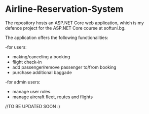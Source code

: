 # Airline-Reservation-System
The repository hosts an ASP.NET Core web application, which is my defence project for the ASP.NET Core course at softuni.bg.

The application offers the following functionalities:

-for users:
  * making/canceling a booking
  * flight check-in 
  * add passenger/remove passenger to/from booking
  * purchase additional baggade


-for admin users:
  * manage user roles
  * manage aircraft fleet, routes and flights

//TO BE UPDATED SOON :)
  
